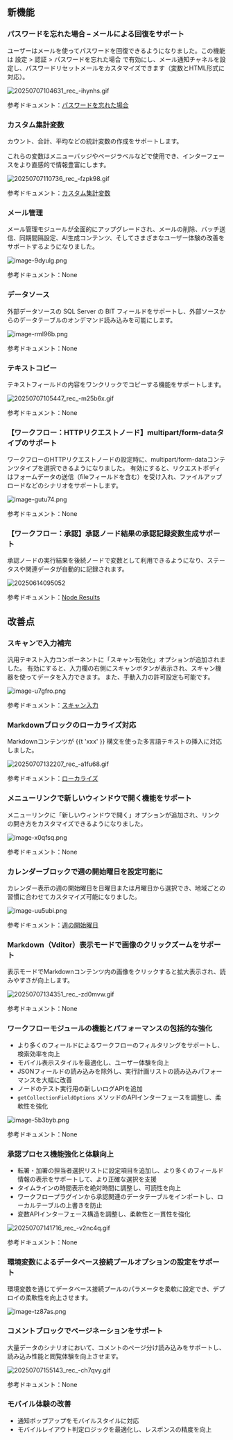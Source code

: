 ## 新機能

### パスワードを忘れた場合 – メールによる回復をサポート

ユーザーはメールを使ってパスワードを回復できるようになりました。この機能は 設定 > 認証 > パスワードを忘れた場合 で有効にし、メール通知チャネルを設定し、パスワードリセットメールをカスタマイズできます（変数とHTML形式に対応）。

![20250707104631_rec_-ihynhs.gif](https://static-docs.nocobase.com/20250707104631_rec_-ihynhs.gif)

参考ドキュメント：[パスワードを忘れた場合](https://docs-jp.nocobase.com/handbook/auth/user#%E3%83%91%E3%82%B9%E3%83%AF%E3%83%BC%E3%83%89%E3%82%92%E5%BF%98%E3%82%8C%E3%81%9F%E5%A0%B4%E5%90%88)

### カスタム集計変数

カウント、合計、平均などの統計変数の作成をサポートします。

これらの変数はメニューバッジやページラベルなどで使用でき、インターフェースをより直感的で情報豊富にします。

![20250707110736_rec_-fzpk98.gif](https://static-docs.nocobase.com/20250707110736_rec_-fzpk98.gif)

参考ドキュメント：[カスタム集計変数](https://docs-jp.nocobase.com/handbook/custom-variables)

### メール管理

メール管理モジュールが全面的にアップグレードされ、メールの削除、バッチ送信、同期間隔設定、AI生成コンテンツ、そしてさまざまなユーザー体験の改善をサポートするようになりました。

![image-9dyulg.png](https://static-docs.nocobase.com/image-9dyulg.png)

参考ドキュメント：None

### データソース

外部データソースの SQL Server の BIT フィールドをサポートし、外部ソースからのデータテーブルのオンデマンド読み込みを可能にします。

![image-rml96b.png](https://static-docs.nocobase.com/image-rml96b.png)

参考ドキュメント：None

### テキストコピー

テキストフィールドの内容をワンクリックでコピーする機能をサポートします。

![20250707105447_rec_-m25b6x.gif](https://static-docs.nocobase.com/20250707105447_rec_-m25b6x.gif)

参考ドキュメント：None

### 【ワークフロー：HTTPリクエストノード】multipart/form-dataタイプのサポート

ワークフローのHTTPリクエストノードの設定時に、multipart/form-dataコンテンツタイプを選択できるようになりました。
有効にすると、リクエストボディはフォームデータの送信（fileフィールドを含む）を受け入れ、ファイルアップロードなどのシナリオをサポートします。

![image-gutu74.png](https://static-docs.nocobase.com/image-gutu74.png)

参考ドキュメント：None

### 【ワークフロー：承認】承認ノード結果の承認記録変数生成サポート

承認ノードの実行結果を後続ノードで変数として利用できるようになり、ステータスや関連データが自動的に記録されます。

![20250614095052](https://static-docs.nocobase.com/20250614095052.png)

参考ドキュメント：[Node Results](https://docs.nocobase.com/handbook/workflow-approval/node#node-results)

## 改善点

### スキャンで入力補完

汎用テキスト入力コンポーネントに「スキャン有効化」オプションが追加されました。
有効にすると、入力欄の右側にスキャンボタンが表示され、スキャン機器を使ってデータを入力できます。
また、手動入力の許可設定も可能です。

![image-u7gfro.png](https://static-docs.nocobase.com/image-u7gfro.png)

参考ドキュメント：[スキャン入力](https://docs-cn.nocobase.com/handbook/ui/fields/field-settings/enable-scan)

### Markdownブロックのローカライズ対応

Markdownコンテンツが {{t 'xxx' }} 構文を使った多言語テキストの挿入に対応しました。

![20250707132207_rec_-a1fu68.gif](https://static-docs.nocobase.com/20250707132207_rec_-a1fu68.gif)

参考ドキュメント：[ローカライズ](https://docs.nocobase.com/handbook/ui/blocks/other-blocks/markdown#localization)

### メニューリンクで新しいウィンドウで開く機能をサポート

メニューリンクに「新しいウィンドウで開く」オプションが追加され、リンクの開き方をカスタマイズできるようになりました。

![image-x0qfsq.png](https://static-docs.nocobase.com/image-x0qfsq.png)

参考ドキュメント：None

### カレンダーブロックで週の開始曜日を設定可能に

カレンダー表示の週の開始曜日を日曜日または月曜日から選択でき、地域ごとの習慣に合わせてカスタマイズ可能になりました。

![image-uu5ubi.png](https://static-docs.nocobase.com/image-uu5ubi.png)

参考ドキュメント：[週の開始曜日](https://docs-jp.nocobase.com/handbook/calendar#week-start-day)

### Markdown（Vditor）表示モードで画像のクリックズームをサポート

表示モードでMarkdownコンテンツ内の画像をクリックすると拡大表示され、読みやすさが向上します。

![20250707134351_rec_-zd0mvw.gif](https://static-docs.nocobase.com/20250707134351_rec_-zd0mvw.gif)

参考ドキュメント：None

### ワークフローモジュールの機能とパフォーマンスの包括的な強化

- より多くのフィールドによるワークフローのフィルタリングをサポートし、検索効率を向上
- モバイル表示スタイルを最適化し、ユーザー体験を向上
- JSONフィールドの読み込みを除外し、実行計画リストの読み込みパフォーマンスを大幅に改善
- ノードのテスト実行用の新しいログAPIを追加
- `getCollectionFieldOptions` メソッドのAPIインターフェースを調整し、柔軟性を強化

![image-5b3byb.png](https://static-docs.nocobase.com/image-5b3byb.png)

参考ドキュメント：None

### 承認プロセス機能強化と体験向上

- 転署・加署の担当者選択リストに設定項目を追加し、より多くのフィールド情報の表示をサポートして、より正確な選択を支援
- タイムラインの時間表示を絶対時間に調整し、可読性を向上
- ワークフロープラグインから承認関連のデータテーブルをインポートし、ローカルテーブルの上書きを防止
- 変数APIインターフェース構造を調整し、柔軟性と一貫性を強化

![20250707141716_rec_-v2nc4q.gif](https://static-docs.nocobase.com/20250707141716_rec_-v2nc4q.gif)

参考ドキュメント：None

### 環境変数によるデータベース接続プールオプションの設定をサポート

環境変数を通じてデータベース接続プールのパラメータを柔軟に設定でき、デプロイの柔軟性を向上させます。

![image-tz87as.png](https://static-docs.nocobase.com/image-tz87as.png)

### コメントブロックでページネーションをサポート

大量データのシナリオにおいて、コメントのページ分け読み込みをサポートし、読み込み性能と閲覧体験を向上させます。

![20250707155143_rec_-ch7qvy.gif](https://static-docs.nocobase.com/20250707155143_rec_-ch7qvy.gif)

参考ドキュメント：None

### モバイル体験の改善

- 通知ポップアップをモバイルスタイルに対応
- モバイルレイアウト判定ロジックを最適化し、レスポンスの精度を向上
